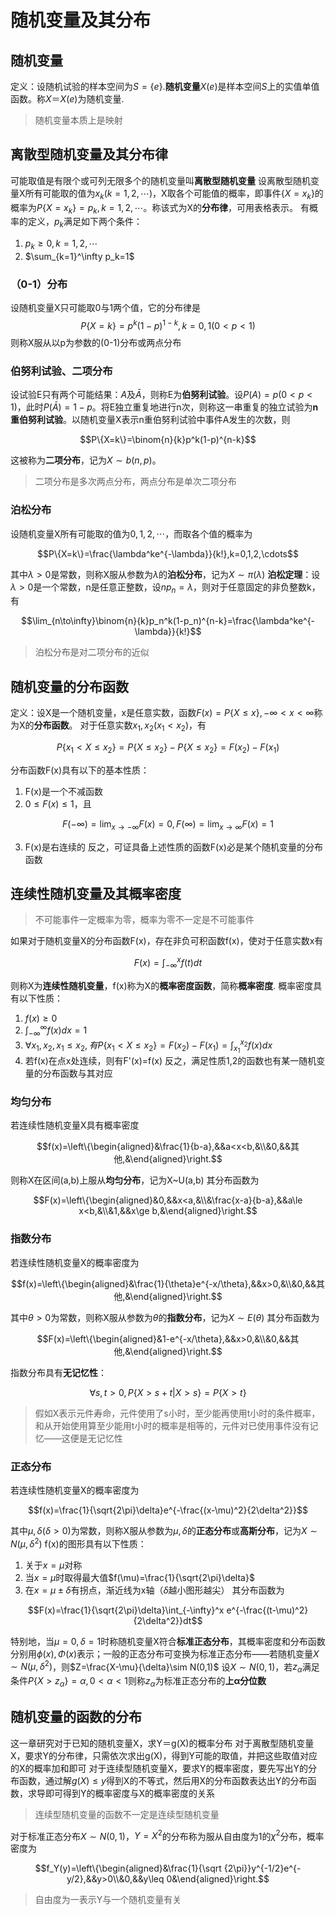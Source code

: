# 随机变量及其分布
## 随机变量
定义：设随机试验的样本空间为$S=\{e\}$.**随机变量**$X(e)$是样本空间$S$上的实值单值函数。称$X＝X(e)$为随机变量.
> 随机变量本质上是映射
## 离散型随机变量及其分布律
可能取值是有限个或可列无限多个的随机变量叫**离散型随机变量**
设离散型随机变量X所有可能取的值为$x_k(k=1,2,\cdots)$，X取各个可能值的概率，即事件$\{X=x_k\}$的概率为$P\{X=x_k\}=p_k,k=1,2,\cdots$。称该式为X的**分布律**，可用表格表示。
有概率的定义，$p_k$满足如下两个条件：

1. $p_k\geq 0,k=1,2,\cdots$
2. $\sum_{k=1}^\infty p_k=1$
### （0-1）分布
设随机变量X只可能取0与1两个值，它的分布律是
$$P\{X=k\}=p^k(1-p)^{1-k},k=0,1(0<p<1)$$
则称X服从以p为参数的(0-1)分布或两点分布
### 伯努利试验、二项分布
设试验E只有两个可能结果：$A$及$\bar A$，则称E为**伯努利试验**。设$P(A)=p(0<p<1)$，此时$P(\bar A)=1-p$。将E独立重复地进行n次，则称这一串重复的独立试验为**n重伯努利试验**。以随机变量X表示n重伯努利试验中事件A发生的次数，则


$$P\{X=k\}=\binom{n}{k}p^k(1-p)^{n-k}$$

这被称为**二项分布**，记为$X\sim b(n,p)$。
> 二项分布是多次两点分布，两点分布是单次二项分布
### 泊松分布
设随机变量X所有可能取的值为$0,1,2,\cdots$，而取各个值的概率为

$$P\{X=k\}=\frac{\lambda^ke^{-\lambda}}{k!},k=0,1,2,\cdots$$

其中$\lambda>0$是常数，则称X服从参数为$\lambda$的**泊松分布**，记为$X\sim\pi(\lambda)$
**泊松定理**：设$\lambda>0$是一个常数，n是任意正整数，设$np_n=\lambda$，则对于任意固定的非负整数k，有

$$\lim_{n\to\infty}\binom{n}{k}p_n^k(1-p_n)^{n-k}=\frac{\lambda^ke^{-\lambda}}{k!}$$

> 泊松分布是对二项分布的近似
## 随机变量的分布函数
定义：设X是一个随机变量，x是任意实数，函数$F(x)=P\{X\leq x\},-\infty<x<\infty$称为X的**分布函数**。
对于任意实数$x_1,x_2(x_1<x_2)$，有

$$P\{x_1<X\leq x_2\}=P\{X\leq x_2\}-P\{X\leq x_2\}=F(x_2)-F(x_1)$$

分布函数F(x)具有以下的基本性质：

1. F(x)是一个不减函数
2. $0\leq F(x)\leq 1$，且

$$F(-\infty)=\lim_{x\to-\infty}F(x)=0,F(\infty)=\lim_{x\to\infty}F(x)=1$$

3. F(x)是右连续的
反之，可证具备上述性质的函数F(x)必是某个随机变量的分布函数
## 连续性随机变量及其概率密度
> 不可能事件一定概率为零，概率为零不一定是不可能事件

如果对于随机变量X的分布函数F(x)，存在非负可积函数f(x)，使对于任意实数x有

$$F(x)=\int_{-\infty}^xf(t)dt$$

则称X为**连续性随机变量**，f(x)称为X的**概率密度函数**，简称**概率密度**.
概率密度具有以下性质：

1. $f(x)\ge0$
2. $\int_{-\infty}^\infty f(x)dx=1$
3. $\forall x_1,x_2,x_1\le x_2,有P\{x_1< X\le x_2\}=F(x_2)-F(x_1)=\int_{x_1}^{x_2}f(x)dx$
4. 若f(x)在点x处连续，则有F'(x)=f(x)
反之，满足性质1,2的函数也有某一随机变量的分布函数与其对应
### 均匀分布
若连续性随机变量X具有概率密度

$$f(x)=\left\{\begin{aligned}&\frac{1}{b-a},&&a<x<b,&\\&0,&&其他,&\end{aligned}\right.$$

则称X在区间(a,b)上服从**均匀分布**，记为X~U(a,b)
其分布函数为

$$F(x)=\left\{\begin{aligned}&0,&&x<a,&\\&\frac{x-a}{b-a},&&a\le x<b,&\\&1,&&x\ge b,&\end{aligned}\right.$$

### 指数分布
若连续性随机变量X的概率密度为

$$f(x)=\left\{\begin{aligned}&\frac{1}{\theta}e^{-x/\theta},&&x>0,&\\&0,&&其他,&\end{aligned}\right.$$

其中$\theta>0$为常数，则称X服从参数为$\theta$的**指数分布**，记为$X\sim E(\theta)$
其分布函数为

$$F(x)=\left\{\begin{aligned}&1-e^{-x/\theta},&&x>0,&\\&0,&&其他,&\end{aligned}\right.$$

指数分布具有**无记忆性**：

$$\forall s,t>0,P\{X>s+t|X>s\}=P\{X>t\}$$

> 假如X表示元件寿命，元件使用了s小时，至少能再使用t小时的条件概率，和从开始使用算至少能用t小时的概率是相等的，元件对已使用事件没有记忆——这便是无记忆性
### 正态分布
若连续性随机变量X的概率密度为

$$f(x)=\frac{1}{\sqrt{2\pi}\delta}e^{-\frac{(x-\mu)^2}{2\delta^2}}$$

其中$\mu,\delta(\delta>0)$为常数，则称X服从参数为$\mu,\delta$的**正态分布**或**高斯分布**，记为$X\sim N(\mu,\delta^2)$
f(x)的图形具有以下性质：

1. 关于$x=\mu$对称
2. 当$x=\mu$时取得最大值$f(\mu)=\frac{1}{\sqrt{2\pi}\delta}$
3. 在$x=\mu\pm\delta$有拐点，渐近线为x轴（$\delta$越小图形越尖）
其分布函数为

$$F(x)=\frac{1}{\sqrt{2\pi}\delta}\int_{-\infty}^x e^{-\frac{(t-\mu)^2}{2\delta^2}}dt$$

特别地，当$\mu=0,\delta=1$时称随机变量X符合**标准正态分布**，其概率密度和分布函数分别用$\phi(x),\Phi(x)$表示；一般的正态分布可变换为标准正态分布——若随机变量$X\sim N(\mu,\delta^2)$，则$Z=\frac{X-\mu}{\delta}\sim N(0,1)$
设$X\sim N(0,1)$，若$z_\alpha$满足条件$P\{X>z_\alpha\}=\alpha,0<\alpha<1$则称$z_\alpha$为标准正态分布的**上α分位数**
## 随机变量的函数的分布
这一章研究对于已知的随机变量X，求Y＝g(X)的概率分布
对于离散型随机变量X，要求Y的分布律，只需依次求出g(X)，得到Y可能的取值，并把这些取值对应的X的概率加和即可
对于连续型随机变量X，要求Y的概率密度，要先写出Y的分布函数，通过解$g(X)\leq y$得到X的不等式，然后用X的分布函数表达出Y的分布函数，求导即可得到Y的概率密度与X的概率密度的关系
> 连续型随机变量的函数不一定是连续型随机变量

对于标准正态分布$X\sim N(0,1)$，$Y=X^2$的分布称为服从自由度为1的$\chi^2$分布，概率密度为

$$f_Y(y)=\left\{\begin{aligned}&\frac{1}{\sqrt {2\pi}}y^{-1/2}e^{-y/2},&&y>0\\&0,&&y\leq 0&\end{aligned}\right.$$

> 自由度为一表示Y与一个随机变量有关
